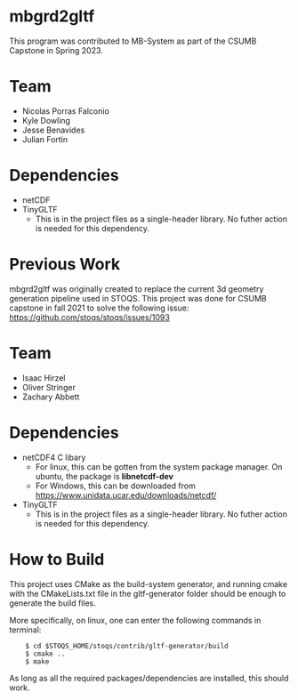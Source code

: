 # mbgrd2gltf

This program was contributed to MB-System as part of the CSUMB Capstone in Spring 2023. 

# Team

* Nicolas Porras Falconio
* Kyle Dowling
* Jesse Benavides
* Julian Fortin

# Dependencies
* netCDF
* TinyGLTF
	* This is in the project files as a single-header library. No futher action is needed for this dependency.

# Previous Work
mbgrd2gltf was originally created to replace the current 3d geometry generation pipeline used in STOQS. 
This project was done for CSUMB capstone in fall 2021 to solve the following issue: https://github.com/stoqs/stoqs/issues/1093

# Team

* Isaac Hirzel
* Oliver Stringer
* Zachary Abbett
# Dependencies

* netCDF4 C libary
	* For linux, this can be gotten from the system package manager. On ubuntu, the package is **libnetcdf-dev**
	* For Windows, this can be downloaded from https://www.unidata.ucar.edu/downloads/netcdf/
* TinyGLTF
	* This is in the project files as a single-header library. No futher action is needed for this dependency.

# How to Build

This project uses CMake as the build-system generator, and running cmake with the CMakeLists.txt file in the gltf-generator folder should be enough to generate the build files.

More specifically, on linux, one can enter the following commands in terminal:
```
	$ cd $STOQS_HOME/stoqs/contrib/gltf-generator/build	
	$ cmake ..	
	$ make
```

As long as all the required packages/dependencies are installed, this should work.
